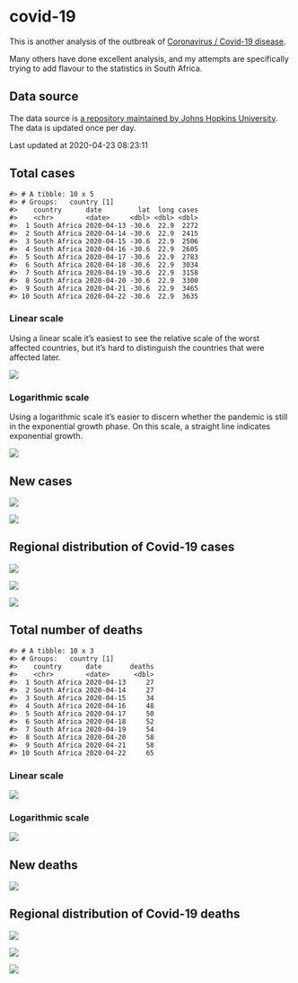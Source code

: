 
<!-- README.md is generated from README.Rmd. Please edit that file -->

# covid-19

<!-- badges: start -->

<!-- badges: end -->

This is another analysis of the outbreak of [Coronavirus / Covid-19
disease](https://en.wikipedia.org/wiki/Coronavirus_disease_2019).

Many others have done excellent analysis, and my attempts are
specifically trying to add flavour to the statistics in South Africa.

## Data source

The data source is [a repository maintained by Johns Hopkins
University](https://github.com/CSSEGISandData/COVID-19). The data is
updated once per day.

Last updated at 2020-04-23 08:23:11

## Total cases

    #> # A tibble: 10 x 5
    #> # Groups:   country [1]
    #>    country      date         lat  long cases
    #>    <chr>        <date>     <dbl> <dbl> <dbl>
    #>  1 South Africa 2020-04-13 -30.6  22.9  2272
    #>  2 South Africa 2020-04-14 -30.6  22.9  2415
    #>  3 South Africa 2020-04-15 -30.6  22.9  2506
    #>  4 South Africa 2020-04-16 -30.6  22.9  2605
    #>  5 South Africa 2020-04-17 -30.6  22.9  2783
    #>  6 South Africa 2020-04-18 -30.6  22.9  3034
    #>  7 South Africa 2020-04-19 -30.6  22.9  3158
    #>  8 South Africa 2020-04-20 -30.6  22.9  3300
    #>  9 South Africa 2020-04-21 -30.6  22.9  3465
    #> 10 South Africa 2020-04-22 -30.6  22.9  3635

### Linear scale

Using a linear scale it’s easiest to see the relative scale of the worst
affected countries, but it’s hard to distinguish the countries that were
affected later.

![](README_files/figure-gfm/unnamed-chunk-5-1.png)<!-- -->

### Logarithmic scale

Using a logarithmic scale it’s easier to discern whether the pandemic is
still in the exponential growth phase. On this scale, a straight line
indicates exponential growth.

![](README_files/figure-gfm/unnamed-chunk-6-1.png)<!-- -->

## New cases

![](README_files/figure-gfm/unnamed-chunk-7-1.png)<!-- -->

![](README_files/figure-gfm/unnamed-chunk-8-1.png)<!-- -->

## Regional distribution of Covid-19 cases

![](README_files/figure-gfm/unnamed-chunk-9-1.png)<!-- -->

![](README_files/figure-gfm/unnamed-chunk-10-1.png)<!-- -->

![](README_files/figure-gfm/unnamed-chunk-11-1.png)<!-- -->

## Total number of deaths

    #> # A tibble: 10 x 3
    #> # Groups:   country [1]
    #>    country      date       deaths
    #>    <chr>        <date>      <dbl>
    #>  1 South Africa 2020-04-13     27
    #>  2 South Africa 2020-04-14     27
    #>  3 South Africa 2020-04-15     34
    #>  4 South Africa 2020-04-16     48
    #>  5 South Africa 2020-04-17     50
    #>  6 South Africa 2020-04-18     52
    #>  7 South Africa 2020-04-19     54
    #>  8 South Africa 2020-04-20     58
    #>  9 South Africa 2020-04-21     58
    #> 10 South Africa 2020-04-22     65

### Linear scale

![](README_files/figure-gfm/unnamed-chunk-14-1.png)<!-- -->

### Logarithmic scale

![](README_files/figure-gfm/unnamed-chunk-15-1.png)<!-- -->

## New deaths

![](README_files/figure-gfm/unnamed-chunk-16-1.png)<!-- -->

## Regional distribution of Covid-19 deaths

![](README_files/figure-gfm/unnamed-chunk-17-1.png)<!-- -->

![](README_files/figure-gfm/unnamed-chunk-18-1.png)<!-- -->

![](README_files/figure-gfm/unnamed-chunk-19-1.png)<!-- -->
